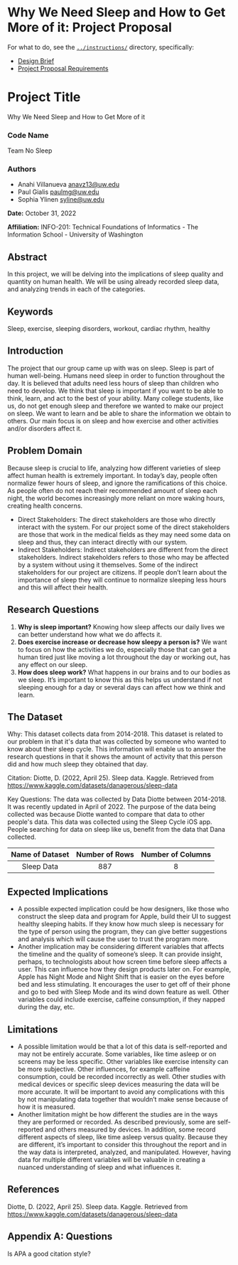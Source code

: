 # Why We Need Sleep and How to Get More of it: Project Proposal


For what to do, see the [`../instructions/`](../instructions/) directory, specifically:

* [Design Brief](../instructions/project-design-brief.pdf)
* [Project Proposal Requirements](../instructions/p01-proposal-requirements.md)

# **Project Title**
Why We Need Sleep and How to Get More of it
### **Code Name**
Team No Sleep
### **Authors**
* Anahi Villanueva anavz13@uw.edu
* Paul Gialis paulmg@uw.edu
* Sophia Ylinen syline@uw.edu

**Date:** 
October 31, 2022

**Affiliation:**
INFO-201: Technical Foundations of Informatics - The Information School - University of Washington

## Abstract
In this project, we will be delving into the implications of sleep quality and quantity on human health. We will be using already recorded sleep data, and analyzing trends in each of the categories.

## Keywords
Sleep, exercise, sleeping disorders, workout, cardiac rhythm, healthy
 ## Introduction
The project that our group came up with was on sleep. Sleep is part of human well-being. Humans need sleep in order to function throughout the day. It is believed that adults need less hours of sleep than children who need to develop. We think that sleep is important if you want to be able to think, learn, and act to the best of your ability. Many college students, like us, do not get enough sleep and therefore we wanted to make our project on sleep. We want to learn and be able to share the information we obtain to others. Our main focus is on sleep and how exercise and other activities and/or disorders affect it.

## Problem Domain
Because sleep is crucial to life, analyzing how different varieties of sleep affect human health is extremely important. In today’s day, people often normalize fewer hours of sleep, and ignore the ramifications of this choice. As people often do not reach their recommended amount of sleep each night, the world becomes increasingly more reliant on more waking hours, creating health concerns.
* Direct Stakeholders: The direct stakeholders are those who directly interact with the system. For our project some of the direct stakeholders are those that work in the medical fields as they may need some data on sleep and thus, they can interact directly with our system.
* Indirect Stakeholders: Indirect stakeholders are different from the direct stakeholders. Indirect stakeholders refers to those who may be affected by a system without using it themselves. Some of the indirect stakeholders for our project are citizens. If people don’t learn about the importance of sleep they will continue to normalize sleeping less hours and this will affect their health.


## Research Questions
1. **Why is sleep important?**
Knowing how sleep affects our daily lives we can better understand how what we do affects it.
2. **Does exercise increase or decrease how sleepy a person is?**
We want to focus on how the activities we do, especially those that can get a human tired just like moving a lot throughout the day or working out, has any effect on our sleep.
3. **How does sleep work?**
What happens in our brains and to our bodies as we sleep. It’s important to know this as this helps us understand if not sleeping enough for a day or several days can affect how we think and learn.

## The Dataset
Why: This dataset collects data from 2014-2018. This dataset is related to our problem in that it's data that was collected by someone who wanted to know about their sleep cycle. This information will enable us to answer the research questions in that it shows the amount of activity that this person did and how much sleep they obtained that day.

Citation: Diotte, D. (2022, April 25). Sleep data. Kaggle. Retrieved from https://www.kaggle.com/datasets/danagerous/sleep-data

Key Questions: The data was collected by Data Diotte between 2014-2018. It was recently updated in April of 2022. The purpose of the data being collected was because Diotte wanted to compare that data to other people's data. This data was collected using the Sleep Cycle iOS app. People searching for data on sleep like us, benefit from the data that Dana collected.

|Name of Dataset | Number of Rows | Number of Columns |
|:------------:| :---------------------:| :--------------:|
| Sleep Data | 887 | 8 |





## Expected Implications
* A possible expected implication could be how designers, like those who construct the sleep data and program for Apple, build their UI to suggest healthy sleeping habits. If they know how much sleep is necessary for the type of person using the program, they can give better suggestions and analysis which will cause the user to trust the program more.
* Another implication may be considering different variables that affects the timeline and the quality of someone’s sleep. It can provide insight, perhaps, to technologists about how screen time before sleep affects a user. This can influence how they design products later on. For example, Apple has Night Mode and Night Shift that is easier on the eyes before bed and less stimulating. It encourages the user to get off of their phone and go to bed with Sleep Mode and its wind down feature as well. Other variables could include exercise, caffeine consumption, if they napped during the day, etc.

## Limitations
* A possible limitation would be that a lot of this data is self-reported and may not be entirely accurate. Some variables, like time asleep or on screens may be less specific. Other variables like exercise intensity can be more subjective. Other influences, for example caffeine consumption, could be recorded incorrectly as well. Other studies with medical devices or specific sleep devices measuring the data will be more accurate. It will be important to avoid any complications with this by not manipulating data together that wouldn’t make sense because of how it is measured.
* Another limitation might be how different the studies are in the ways they are performed or recorded. As described previously, some are self-reported and others measured by devices. In addition, some record different aspects of sleep, like time asleep versus quality. Because they are different, it’s important to consider this throughout the report and in the way data is interpreted, analyzed, and manipulated. However, having data for multiple different variables will be valuable in creating a nuanced understanding of sleep and what influences it.

## References

Diotte, D. (2022, April 25). Sleep data. Kaggle. Retrieved from https://www.kaggle.com/datasets/danagerous/sleep-data

## Appendix A: Questions

Is APA a good citation style?
